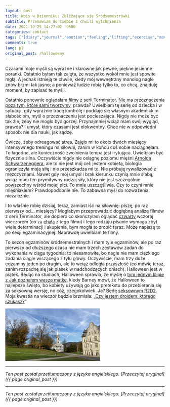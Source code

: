 ```yaml
---
layout: post
title: Wpis w Dzienniku: Zbliżające się Śródsemestrówki
subtitle: Przemawiam do Ciebie z chwili wytchnienia
date: 2021-10-25 14:27:02 -0500
categories: contact
tags: ["[diary","journal","emotion","feeling","lifting","exercise","movie","movies","film","films","midterms","academics","star-wars]"]
comments: true
lang: pl
original_post: /halloweeny
---
```




Czasami moje myśli są wyraźne i klarowne jak pewne, piękne jesienne poranki. Ostatnio byłam tak zajęta, że wszystko wokół mnie jest spowite mgłą. A jednak istnieją te chwile, kiedy mój wewnętrzny monolog nagle znów brzmi tak jasno; a ponieważ ludzie robią tylko to, co chcą, znajduję moment, by zapisać te myśli.<!-- more -->

Ostatnio ponownie oglądałam <a href="https://en.wikipedia.org/wiki/Terminator_(franchise)" target="_blank">filmy z serii Terminator</a>. <a href="https://www.youtube.com/watch?v=fPk3jG9c-DU" target="_blank">Nie ma przeznaczenia poza tym, które sami tworzymy</a>, prawda? Uwielbiam tę serię od dziecka i w sytuacji, gdy wyraźnie tracę kontrolę i poddaję się własnym akademickim słabościom, myśl o przeznaczeniu jest pocieszająca. Nigdy nie może być tak źle, żeby nie mogło być gorzej. Przynajmniej wciąż mam swój wygląd, prawda? I umysł, który czasami jest elokwentny. Choć nie w odpowiedni sposób: nie dla nauki, jak sądzę.

Ćwiczę, żeby odreagować stres. Zajęło mi to około dwóch miesięcy intensywnego treningu na siłowni, zanim w końcu coś sobie naciągnęłam. To łagodne, ale konieczność zwolnienia tempa jest irytująca. Uwielbiam być fizycznie silna. Oczywiście nigdy nie osiągnę poziomu mięśni <a href="https://www.youtube.com/watch?v=-xZQ0YZ7ls4" target="_blank">Arnolda Schwarzeneggera</a>, ale to nie jest mój cel: jestem kobietą, biologia ograniczyła moją siłę i nie przeszkadza mi to. Nie próbuję rywalizować z mężczyznami. Nawet gdy mój umysł i brak kierunku czynią mnie słabą, wciąż mam ten prymitywny rodzaj siły, który nie jest szczególnie powszechny wśród mojej płci. To mnie uszczęśliwia. Czy to czyni mnie mięśniakiem? Prawdopodobnie nie. To zabawna myśl do rozważenia, niezależnie.

I to właśnie robię dzisiaj, teraz, zamiast iść na siłownię: piszę, po raz pierwszy od… miesięcy? Mogłabym przeprowadzić dogłębną analizę filmów z serii Terminator, ale dopiero co skończyłam oglądać <a href="https://en.wikipedia.org/wiki/Terminator_Salvation" target="_blank">czwarty</a> wczoraj wieczorem (co za <a href="https://www.rottentomatoes.com/m/terminator_4" target="_blank">chała</a> z tego filmu) i tego rodzaju pisanie wymaga zbyt wiele determinacji i skupienia, bym mogła to zrobić teraz. Może napiszę to po sesji egzaminacyjnej. Naprawdę uwielbiam te filmy.

To sezon egzaminów śródsemestralnych i mam tyle egzaminów, ale po raz pierwszy od dłuższego czasu nie mam trzech zestawów zadań do wykonania w ciągu tygodnia: to niesamowite, bo nagle nie mam ciężkiego zadania ciągle wiszącego z tyłu głowy. Oczywiście, mam trzy duże egzaminy jeden po drugim, ale to wciąż odległa przyszłość (co mówię teraz, zanim rozpadnę się jak piasek w nadchodzących dniach). Halloween jest w piątek. Będąc na studiach, Halloween sprawia, że myślę o <a href="https://www.imdb.com/title/tt0606116/" target="_blank">tym jednym klipie z Jak poznałem waszą matkę</a>, kiedy Barney mówi, że Halloween to najlepsze święto, bo kobiety używają go jako pretekstu do przebierania się za seksowną wersję, no cóż, czegokolwiek. Ja? Będę <a href="https://blackmilkclothing.com/artoo-2-0-dress" target="_blank">seksownym R2D2</a>. Moja kwestia na wieczór będzie brzmiała: „<a href="https://www.youtube.com/watch?v=532j-186xEQ" target="_blank">Czy jestem droidem, którego szukasz?</a>”

<p><img src="/images/nonsense/mountains.jpeg" style="margin: auto; max-width: 300px;">

---

*Ten post został przetłumaczony z języka angielskiego. [Przeczytaj oryginał]({{ page.original_post }})*

---

*Ten post został przetłumaczony z języka angielskiego. [Przeczytaj oryginał]({{ page.original_post }})*